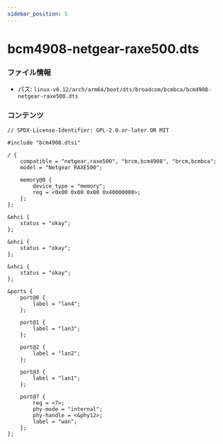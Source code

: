 ```yaml
---
sidebar_position: 5
---
```

# bcm4908-netgear-raxe500.dts

### ファイル情報

- パス: `linux-v6.12/arch/arm64/boot/dts/broadcom/bcmbca/bcm4908-netgear-raxe500.dts`

### コンテンツ

```dts
// SPDX-License-Identifier: GPL-2.0-or-later OR MIT

#include "bcm4908.dtsi"

/ {
	compatible = "netgear,raxe500", "brcm,bcm4908", "brcm,bcmbca";
	model = "Netgear RAXE500";

	memory@0 {
		device_type = "memory";
		reg = <0x00 0x00 0x00 0x40000000>;
	};
};

&ehci {
	status = "okay";
};

&ohci {
	status = "okay";
};

&xhci {
	status = "okay";
};

&ports {
	port@0 {
		label = "lan4";
	};

	port@1 {
		label = "lan3";
	};

	port@2 {
		label = "lan2";
	};

	port@3 {
		label = "lan1";
	};

	port@7 {
		reg = <7>;
		phy-mode = "internal";
		phy-handle = <&phy12>;
		label = "wan";
	};
};

```
